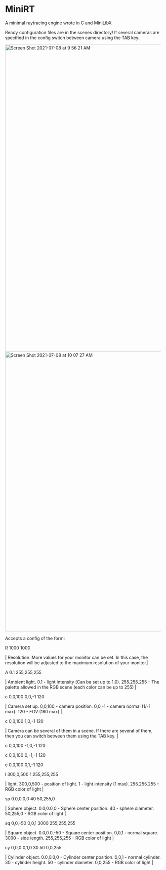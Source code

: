 # MiniRT
A minimal raytracing engine wrote in C and MiniLibX

Ready configuration files are in the scenes directory!
If several cameras are specified in the config switch between camera using the TAB key.

<img width="994" alt="Screen Shot 2021-07-08 at 9 56 21 AM" src="https://user-images.githubusercontent.com/42047633/124878518-dd12f500-dfd4-11eb-94c7-c7e3c10ecb72.png">
<img width="904" alt="Screen Shot 2021-07-08 at 10 07 27 AM" src="https://user-images.githubusercontent.com/42047633/124878533-e00de580-dfd4-11eb-9290-631e831cb37f.png">

Accepts a config of the form:

R 1000 1000


| Resolution. More values for your monitor can be set. In this case, the resolution will be adjusted to the maximum resolution of your monitor.|

A 0.1   255,255,255

|   Ambient light. 0.1 - light intensity (Сan be set up to 1.0). 255.255.255 - The palette allowed in the RGB scene (each color can be up to 255)   |

c 0,0,100 0,0,-1 120

|   Camera set up. 0,0,100 - camera position. 0,0,-1 - camera normal (1/-1 max). 120 - FOV (180 max)   |

c 0,0,100 1,0,-1 120

|   Camera can be several of them in a scene. If there are several of them, then you can switch between them using the TAB key.   |

c 0,0,100 -1,0,-1 120

c 0,0,100 0,-1,-1 120

c 0,0,100 0,1,-1 120

l 300,0,500 1 255,255,255

|   light. 300,0,500 - position of light. 1 - light intensity (1 max). 255.255.255 - RGB color of light   |

sp 0.0,0.0,0 40 50,255,0

|   Sphere object. 0.0,0.0,0 - Sphere center position. 40 - sphere diameter. 50,255,0 - RGB color of light   |

sq 0,0,-50 0,0,1 3000 255,255,255

|   Square object. 0.0,0.0,-50 - Square center position. 0,0,1 - normal square. 3000 - side length. 255,255,255 - RGB color of light   |

cy 0,0,0 0,1,0 30 50 0,0,255

|   Cylinder object. 0.0,0.0,0 - Cylinder center position. 0,0,1 - normal cylinder. 30 - cylinder height. 50 - cylinder diameter. 0,0,255 - RGB color of light   |
